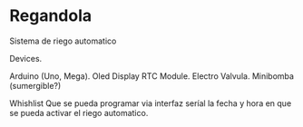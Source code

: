 # Regandola
Sistema de riego automatico


Devices.

Arduino (Uno, Mega).
Oled Display
RTC Module.
Electro Valvula.
Minibomba (sumergible?)

Whishlist
Que se pueda programar via interfaz seríal la fecha y hora en que se pueda activar el riego automatico.
